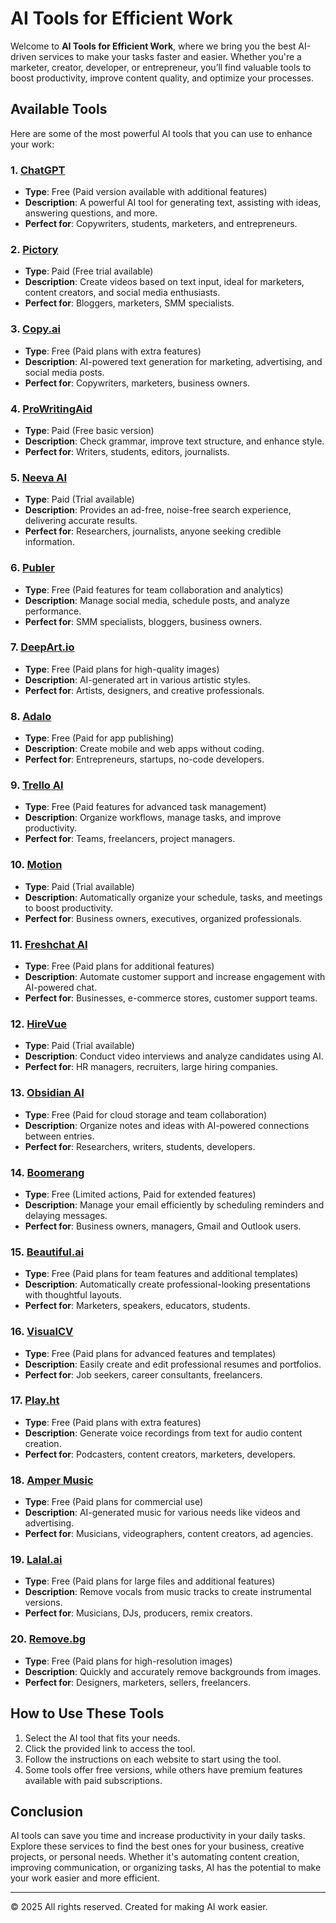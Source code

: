 # AI Tools for Efficient Work

Welcome to **AI Tools for Efficient Work**, where we bring you the best AI-driven services to make your tasks faster and easier. Whether you're a marketer, creator, developer, or entrepreneur, you’ll find valuable tools to boost productivity, improve content quality, and optimize your processes.

## Available Tools

Here are some of the most powerful AI tools that you can use to enhance your work:

### 1. **[ChatGPT](https://chat.openai.com/)**
   - **Type**: Free (Paid version available with additional features)
   - **Description**: A powerful AI tool for generating text, assisting with ideas, answering questions, and more.
   - **Perfect for**: Copywriters, students, marketers, and entrepreneurs.
   
### 2. **[Pictory](https://pictory.ai/)**
   - **Type**: Paid (Free trial available)
   - **Description**: Create videos based on text input, ideal for marketers, content creators, and social media enthusiasts.
   - **Perfect for**: Bloggers, marketers, SMM specialists.

### 3. **[Copy.ai](https://www.copy.ai/)**
   - **Type**: Free (Paid plans with extra features)
   - **Description**: AI-powered text generation for marketing, advertising, and social media posts.
   - **Perfect for**: Copywriters, marketers, business owners.

### 4. **[ProWritingAid](https://prowritingaid.com/)**
   - **Type**: Paid (Free basic version)
   - **Description**: Check grammar, improve text structure, and enhance style.
   - **Perfect for**: Writers, students, editors, journalists.

### 5. **[Neeva AI](https://neeva.com/)**
   - **Type**: Paid (Trial available)
   - **Description**: Provides an ad-free, noise-free search experience, delivering accurate results.
   - **Perfect for**: Researchers, journalists, anyone seeking credible information.

### 6. **[Publer](https://publer.io/)**
   - **Type**: Free (Paid features for team collaboration and analytics)
   - **Description**: Manage social media, schedule posts, and analyze performance.
   - **Perfect for**: SMM specialists, bloggers, business owners.

### 7. **[DeepArt.io](https://deepart.io/)**
   - **Type**: Free (Paid plans for high-quality images)
   - **Description**: AI-generated art in various artistic styles.
   - **Perfect for**: Artists, designers, and creative professionals.

### 8. **[Adalo](https://www.adalo.com/)**
   - **Type**: Free (Paid for app publishing)
   - **Description**: Create mobile and web apps without coding.
   - **Perfect for**: Entrepreneurs, startups, no-code developers.

### 9. **[Trello AI](https://trello.com/)**
   - **Type**: Free (Paid features for advanced task management)
   - **Description**: Organize workflows, manage tasks, and improve productivity.
   - **Perfect for**: Teams, freelancers, project managers.

### 10. **[Motion](https://www.usemotion.com/)**
   - **Type**: Paid (Trial available)
   - **Description**: Automatically organize your schedule, tasks, and meetings to boost productivity.
   - **Perfect for**: Business owners, executives, organized professionals.

### 11. **[Freshchat AI](https://www.freshworks.com/live-chat-software/)**
   - **Type**: Free (Paid plans for additional features)
   - **Description**: Automate customer support and increase engagement with AI-powered chat.
   - **Perfect for**: Businesses, e-commerce stores, customer support teams.

### 12. **[HireVue](https://www.hirevue.com/)**
   - **Type**: Paid (Trial available)
   - **Description**: Conduct video interviews and analyze candidates using AI.
   - **Perfect for**: HR managers, recruiters, large hiring companies.

### 13. **[Obsidian AI](https://obsidian.md/)**
   - **Type**: Free (Paid for cloud storage and team collaboration)
   - **Description**: Organize notes and ideas with AI-powered connections between entries.
   - **Perfect for**: Researchers, writers, students, developers.

### 14. **[Boomerang](https://www.boomeranggmail.com/)**
   - **Type**: Free (Limited actions, Paid for extended features)
   - **Description**: Manage your email efficiently by scheduling reminders and delaying messages.
   - **Perfect for**: Business owners, managers, Gmail and Outlook users.

### 15. **[Beautiful.ai](https://www.beautiful.ai/)**
   - **Type**: Free (Paid plans for team features and additional templates)
   - **Description**: Automatically create professional-looking presentations with thoughtful layouts.
   - **Perfect for**: Marketers, speakers, educators, students.

### 16. **[VisualCV](https://www.visualcv.com/)**
   - **Type**: Free (Paid plans for advanced features and templates)
   - **Description**: Easily create and edit professional resumes and portfolios.
   - **Perfect for**: Job seekers, career consultants, freelancers.

### 17. **[Play.ht](https://play.ht/)**
   - **Type**: Free (Paid plans with extra features)
   - **Description**: Generate voice recordings from text for audio content creation.
   - **Perfect for**: Podcasters, content creators, marketers, developers.

### 18. **[Amper Music](https://www.ampermusic.com/)**
   - **Type**: Free (Paid plans for commercial use)
   - **Description**: AI-generated music for various needs like videos and advertising.
   - **Perfect for**: Musicians, videographers, content creators, ad agencies.

### 19. **[Lalal.ai](https://www.lalal.ai/)**
   - **Type**: Free (Paid plans for large files and additional features)
   - **Description**: Remove vocals from music tracks to create instrumental versions.
   - **Perfect for**: Musicians, DJs, producers, remix creators.

### 20. **[Remove.bg](https://www.remove.bg/)**
   - **Type**: Free (Paid plans for high-resolution images)
   - **Description**: Quickly and accurately remove backgrounds from images.
   - **Perfect for**: Designers, marketers, sellers, freelancers.

## How to Use These Tools

1. Select the AI tool that fits your needs.
2. Click the provided link to access the tool.
3. Follow the instructions on each website to start using the tool.
4. Some tools offer free versions, while others have premium features available with paid subscriptions.

## Conclusion

AI tools can save you time and increase productivity in your daily tasks. Explore these services to find the best ones for your business, creative projects, or personal needs. Whether it's automating content creation, improving communication, or organizing tasks, AI has the potential to make your work easier and more efficient.

---

© 2025 All rights reserved. Created for making AI work easier.